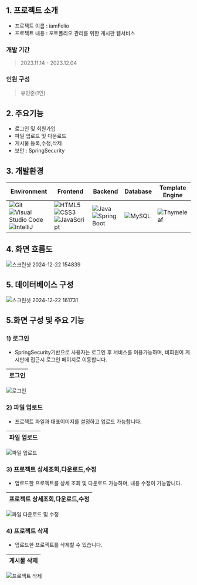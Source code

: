## 1. 프로젝트 소개
- 프로젝트 이름 : iamFolio
- 프로젝트 내용 : 포트폴리오 관리를 위한 게시판 웹서비스 

### 개발 기간
> 2023.11.14 - 2023.12.04 <br>

### 인원 구성
> 유민준(1인)

## 2. 주요기능
- 로그인 및 회원가입 
- 파일 업로드 및 다운로드 
- 게시물 등록,수정,삭제
- 보안 : SpringSecurity

## 3. 개발환경
| Environment | Frontend                                                                                                  | Backend                                                                                             | Database                                                                                   | Template Engine                                                                                 |
|-------------|-----------------------------------------------------------------------------------------------------------|-----------------------------------------------------------------------------------------------------|-------------------------------------------------------------------------------------------|-------------------------------------------------------------------------------------------------|
| ![Git](https://img.shields.io/badge/git-%23F05033.svg?style=for-the-badge&logo=git&logoColor=white) ![Visual Studio Code](https://img.shields.io/badge/Visual%20Studio%20Code-0078d7.svg?style=for-the-badge&logo=visual-studio-code&logoColor=white) ![IntelliJ](https://img.shields.io/badge/IntelliJ%20IDEA-black.svg?style=for-the-badge&logo=intellijidea&logoColor=white) | ![HTML5](https://img.shields.io/badge/html5-%23E34F26.svg?style=for-the-badge&logo=html5&logoColor=white) ![CSS3](https://img.shields.io/badge/css3-%231572B6.svg?style=for-the-badge&logo=css3&logoColor=white) ![JavaScript](https://img.shields.io/badge/javascript-%23F7DF1E.svg?style=for-the-badge&logo=javascript&logoColor=black) | ![Java](https://img.shields.io/badge/java-%23ED8B00.svg?style=for-the-badge&logo=java&logoColor=white) ![Spring Boot](https://img.shields.io/badge/spring%20boot-%236DB33F.svg?style=for-the-badge&logo=spring&logoColor=white) | ![MySQL](https://img.shields.io/badge/mysql-%234479A1.svg?style=for-the-badge&logo=mysql&logoColor=white) | ![Thymeleaf](https://img.shields.io/badge/Thymeleaf-%2301B7D6.svg?style=for-the-badge&logo=thymeleaf&logoColor=white) |

## 4. 화면 흐름도
![스크린샷 2024-12-22 154839](https://github.com/user-attachments/assets/9ad6245f-297d-4d42-865a-f0c04ffd7dbe)

## 5. 데이터베이스 구성
![스크린샷 2024-12-22 161731](https://github.com/user-attachments/assets/b8d4fb4e-0828-4dee-a0e1-8b32a57c88c4)

## 5.화면 구성 및 주요 기능
### 1) 로그인
- SpringSecurity기반으로 사용자는 로그인 후 서비스를 이용가능하며, 비회원이 게시판에 접근시 로그인 페이지로 이동합니다. <br>

|로그인|
|:---:|
![로그인](https://github.com/user-attachments/assets/10f04b02-703d-4160-b5ca-21993016390f)

### 2) 파일 업로드
- 프로젝트 파일과 대표이미지를 설정하고 업로드 가능합니다. <br>

|파일 업로드|
|:---:|
![파일 업로드](https://github.com/user-attachments/assets/b5e44195-5abe-4e14-a1ad-adc45f922348)

### 3) 프로젝트 상세조회,다운로드,수정
- 업로드한 프로젝트를 상세 조회 및 다운로드 가능하며, 내용 수정이 가능합니다. <br>

|프로젝트 상세조회,다운로드,수정|
|:---:|
![파일 다운로드 및 수정](https://github.com/user-attachments/assets/bac87a2a-2fcc-49e3-a261-e56021311f2d)

### 4) 프로젝트 삭제
- 업로드한 프로젝트를 삭제할 수 있습니다. <br>

|게시물 삭제|
|:---:|
![프로젝트 삭제](https://github.com/user-attachments/assets/3adde90b-5b3e-4150-818f-10d570a707d8)

  

